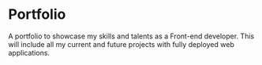 # Portfolio
A portfolio to showcase my skills and talents as a Front-end developer. This will include all my current and future projects with fully deployed web applications.
